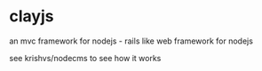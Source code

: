 clayjs
======

an mvc framework for nodejs - rails like web framework for nodejs

see krishvs/nodecms to see how it works
